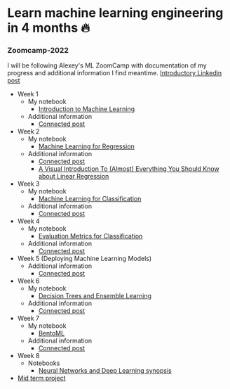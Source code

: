 # Learn machine learning engineering in 4 months :fire:
### Zoomcamp-2022

I will be following Alexey's ML ZoomCamp with documentation of my progress and additional information I find meantime.
[Introductory Linkedin post](https://www.linkedin.com/posts/ankudo_github-alexeygrigorevmlbookcamp-code-activity-6972535303920058368-DM8E?utm_source=share&utm_medium=member_desktop)
- Week 1
  - My notebook
    - [Introduction to Machine Learning](https://github.com/tankudo/ZoomCamb_2022_HomeWork/blob/main/HomeWork_01.ipynb)
  - Additional information
      - [Connected post](https://www.linkedin.com/posts/ankudo_pandas-machinelearning-ml-activity-6974672795590897665-jln4?utm_source=share&utm_medium=member_desktop)
- Week 2
  - My notebook
    - [Machine Learning for Regression](https://github.com/tankudo/ZoomCamb_2022_HomeWork/blob/main/HomeWork_02.ipynb)
  - Additional information
      - [Connected post](https://www.linkedin.com/posts/ankudo_linearregression-datapreprocessing-featureengineering-activity-6977513635895996416-MEcR?utm_source=share&utm_medium=member_desktop)
    - [A Visual Introduction To (Almost) Everything You Should Know about Linear Regression](https://mlu-explain.github.io/linear-regression/)
- Week 3
  - My notebook
    - [Machine Learning for Classification](https://github.com/tankudo/ZoomCamb_2022_HomeWork/blob/main/Homework_03.ipynb)
  - Additional information
      - [Connected post](https://www.linkedin.com/posts/ankudo_github-tankudozoomcamb2022homework-activity-6979719260965081090-QJuF?utm_source=share&utm_medium=member_desktop)
- Week 4
  - My notebook
    - [Evaluation Metrics for Classification](https://github.com/tankudo/ZoomCamb_2022_HomeWork/blob/main/HomeWork_04.ipynb)
  - Additional information
     - [Connected post](https://www.linkedin.com/posts/ankudo_tankudo-overview-activity-6982310201194373120-wZ_P?utm_source=share&utm_medium=member_desktop)
- Week 5 (Deploying Machine Learning Models)
    - Additional information
        - [Connected post](https://www.linkedin.com/posts/ankudo_python-cloud-aws-activity-6985140607799209984-1T4r?utm_source=share&utm_medium=member_desktop)
- Week 6
  - My notebook
    - [Decision Trees and Ensemble Learning](https://github.com/tankudo/ZoomCamb_2022_HomeWork/blob/main/Week_6/Homework_6.ipynb)
  - Additional information
      - [Connected post](https://www.linkedin.com/posts/ankudo_week-%E2%93%BA-of-zoomcamp-decision-tree-is-one-activity-6987762268365053953-oA7K?utm_source=share&utm_medium=member_desktop)
- Week 7
  - My notebook
    - [BentoML](https://github.com/tankudo/ZoomCamb_2022_HomeWork/blob/main/Week_7/train%202.ipynb)
  - Additional information
      - [Connected post](https://www.linkedin.com/posts/ankudo_week-7-of-machine-learning-zoomcamp-was-activity-6990221877906423808-VGIt?utm_source=share&utm_medium=member_desktop)
- Week 8
   - Notebooks
      - [Neural Networks and Deep Learning synopsis](https://github.com/tankudo/ZoomCamb_2022_HomeWork/blob/main/Week_8/week_8_synopsis.ipynb)
- [Mid term project](https://github.com/tankudo/ZoomCamb_2022_HomeWork/tree/main/MidTermProject)
    
<!--
- Decision Trees and Ensemble Learning
- Neural Networks and Deep Learning
- Serverless Deep Learning
- Kubernetes and TensorFlow Serving -->
